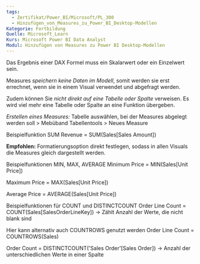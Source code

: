 ```yaml
---
tags:
  - Zertifikat/Power_BI/Microsoft/PL_300
  - Hinzufügen_von_Measures_zu_Power_BI_Desktop-Modellen
Kategorie: Fortbildung
Quelle: Microsoft_Learn
Kurs: Microsoft Power BI Data Analyst
Modul: Hinzufügen von Measures zu Power BI Desktop-Modellen
---
```

Das Ergebnis einer DAX Formel muss ein Skalarwert oder ein Einzelwert sein.

Measures *speichern keine Daten im Modell*, somit werden sie erst errechnet, wenn sie in einem Visual verwendet und abgefragt werden.

Zudem können Sie *nicht direkt auf eine Tabelle oder Spalte* verweisen. Es wird viel mehr eine Tabelle oder Spalte an eine Funktion übergeben.

*Erstellen eines Measures:*
Tabelle auswählen, bei der Measures abgelegt werden soll > Mebüband Tabellentools > Neues Measure

Beispielfunktion SUM
Revenue =
SUM(Sales[Sales Amount])

**Empfohlen:** Formatierungsoption direkt festlegen, sodass in allen Visuals die Measures gleich dargestellt werden.


Beispielfunktionen MIN, MAX, AVERAGE
Minimum Price =
MIN(Sales[Unit Price])

Maximum Price =
MAX(Sales[Unit Price])

Average Price =
AVERAGE(Sales[Unit Price])


Beispielfunktionen für COUNT und DISTINCTCOUNT
Order Line Count =
COUNT(Sales[SalesOrderLineKey])
→ Zählt Anzahl der Werte, die nicht blank sind

Hier kann alternativ auch COUNTROWS genutzt werden
Order Line Count =
COUNTROWS(Sales)


Order Count =
DISTINCTCOUNT('Sales Order'[Sales Order])
→ Anzahl der unterschiedlichen Werte in einer Spalte